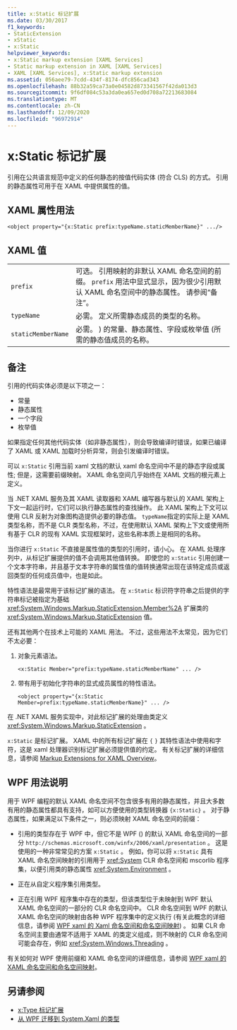 ```yaml
---
title: x:Static 标记扩展
ms.date: 03/30/2017
f1_keywords:
- StaticExtension
- xStatic
- x:Static
helpviewer_keywords:
- x:Static markup extension [XAML Services]
- Static markup extension in XAML [XAML Services]
- XAML [XAML Services], x:Static markup extension
ms.assetid: 056aee79-7cdd-434f-8174-dfc856cad343
ms.openlocfilehash: 88b32a59ca73a0e04582d873341567f42da013d3
ms.sourcegitcommit: 9f6df084c53a3da0ea657ed0d708a72213683084
ms.translationtype: MT
ms.contentlocale: zh-CN
ms.lasthandoff: 12/09/2020
ms.locfileid: "96972914"
---
```

# <a name="xstatic-markup-extension"></a>x:Static 标记扩展

引用在公共语言规范中定义的任何静态的按值代码实体 (符合 CLS) 的方式。 引用的静态属性可用于在 XAML 中提供属性的值。

## <a name="xaml-attribute-usage"></a>XAML 属性用法

```xaml
<object property="{x:Static prefix:typeName.staticMemberName}" .../>
```

## <a name="xaml-values"></a>XAML 值

| | |
|-|-|
|`prefix`|可选。 引用映射的非默认 XAML 命名空间的前缀。 `prefix` 用法中显式显示，因为很少引用默认 XAML 命名空间中的静态属性。 请参阅“备注”。|
|`typeName`|必需。 定义所需静态成员的类型的名称。|
|`staticMemberName`|必需。 ) 的常量、静态属性、字段或枚举值 (所需的静态值成员的名称。|

## <a name="remarks"></a>备注

引用的代码实体必须是以下项之一：

- 常量
- 静态属性
- 一个字段
- 枚举值

如果指定任何其他代码实体（如非静态属性），则会导致编译时错误，如果已编译了 XAML 或 XAML 加载时分析异常，则会引发编译时错误。

可以 `x:Static` 引用当前 xaml 文档的默认 xaml 命名空间中不是的静态字段或属性; 但是，这需要前缀映射。 XAML 命名空间几乎始终在 XAML 文档的根元素上定义。

当 .NET XAML 服务及其 XAML 读取器和 XAML 编写器与默认的 XAML 架构上下文一起运行时，它们可以执行静态属性的查找操作。 此 XAML 架构上下文可以使用 CLR 反射为对象图构造提供必要的静态值。 `typeName`指定的实际上是 XAML 类型名称，而不是 CLR 类型名称，不过，在使用默认 XAML 架构上下文或使用所有基于 CLR 的现有 XAML 实现框架时，这些名称本质上是相同的名称。

当你进行 `x:Static` 不直接是属性值的类型的引用时，请小心。 在 XAML 处理序列中，从标记扩展提供的值不会调用其他值转换。 即使您的 `x:Static` 引用创建一个文本字符串，并且基于文本字符串的属性值的值转换通常出现在该特定成员或返回类型的任何成员值中，也是如此。

特性语法是最常用于该标记扩展的语法。 在 `x:Static` 标识符字符串之后提供的字符串标记被指定为基础 <xref:System.Windows.Markup.StaticExtension.Member%2A> 扩展类的 <xref:System.Windows.Markup.StaticExtension> 值。

还有其他两个在技术上可能的 XAML 用法。 不过，这些用法不太常见，因为它们不太必要：

01. 对象元素语法。

    ```xaml
    <x:Static Member="prefix:typeName.staticMemberName" ... />
    ```

02. 带有用于初始化字符串的显式成员属性的特性语法。

    ```xaml
    <object property="{x:Static Member=prefix:typeName.staticMemberName}" ... />
    ```

在 .NET XAML 服务实现中，对此标记扩展的处理由类定义 <xref:System.Windows.Markup.StaticExtension> 。

`x:Static` 是标记扩展。 XAML 中的所有标记扩展在 `{` `}` 其特性语法中使用和字符，这是 xaml 处理器识别标记扩展必须提供值的约定。 有关标记扩展的详细信息，请参阅 [Markup Extensions for XAML Overview](markup-extensions-overview.md)。

## <a name="wpf-usage-notes"></a>WPF 用法说明

用于 WPF 编程的默认 XAML 命名空间不包含很多有用的静态属性，并且大多数有用的静态属性都具有支持，如可以方便使用的类型转换器 `{x:Static}` 。 对于静态属性，如果满足以下条件之一，则必须映射 XAML 命名空间的前缀：

- 引用的类型存在于 WPF 中，但它不是 WPF () 的默认 XAML 命名空间的一部分 `http://schemas.microsoft.com/winfx/2006/xaml/presentation` 。 这是使用的一种非常常见的方案 `x:Static` 。 例如，你可以将 `x:Static` 具有 XAML 命名空间映射的引用用于 <xref:System> CLR 命名空间和 mscorlib 程序集，以便引用类的静态属性 <xref:System.Environment> 。

- 正在从自定义程序集引用类型。

- 正在引用 WPF 程序集中存在的类型，但该类型位于未映射到 WPF 默认 XAML 命名空间的一部分的 CLR 命名空间中。 CLR 命名空间到 WPF 的默认 XAML 命名空间的映射由各种 WPF 程序集中的定义执行 (有关此概念的详细信息，请参阅 [WPF xaml 的 Xaml 命名空间和命名空间映射](../framework/wpf/advanced/xaml-namespaces-and-namespace-mapping-for-wpf-xaml.md)) 。 如果 CLR 命名空间主要由通常不适用于 XAML 的类定义组成，则不映射的 CLR 命名空间可能会存在，例如 <xref:System.Windows.Threading> 。

有关如何对 WPF 使用前缀和 XAML 命名空间的详细信息，请参阅 [WPF xaml 的 XAML 命名空间和命名空间映射](../framework/wpf/advanced/xaml-namespaces-and-namespace-mapping-for-wpf-xaml.md)。

## <a name="see-also"></a>另请参阅

- [x:Type 标记扩展](xtype-markup-extension.md)
- [从 WPF 迁移到 System.Xaml 的类型](../framework/wpf/advanced/types-migrated-from-wpf-to-system.md)
